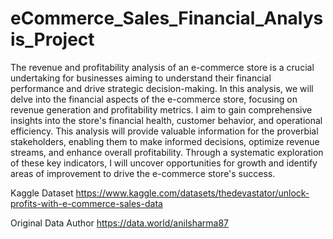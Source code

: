 # eCommerce_Sales_Financial_Analysis_Project
The revenue and profitability analysis of an e-commerce store is a crucial undertaking for businesses aiming to understand their financial performance and drive strategic decision-making.
In this analysis, we will delve into the financial aspects of the e-commerce store, focusing on revenue generation and profitability metrics.
I aim to gain comprehensive insights into the store's financial health, customer behavior, and operational efficiency.
This analysis will provide valuable information for the proverbial stakeholders, enabling them to make informed decisions, optimize revenue streams, and enhance overall profitability.
Through a systematic exploration of these key indicators, I will uncover opportunities for growth and identify areas of improvement to drive the e-commerce store's success.

Kaggle Dataset
https://www.kaggle.com/datasets/thedevastator/unlock-profits-with-e-commerce-sales-data

Original Data Author
https://data.world/anilsharma87
